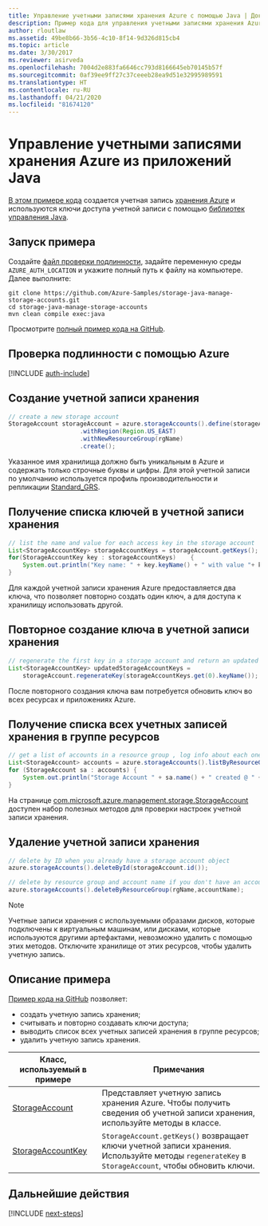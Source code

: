 ```yaml
---
title: Управление учетными записями хранения Azure с помощью Java | Документация Майкрософт
description: Пример кода для управления учетными записями хранения Azure с помощью пакета Azure SDK для Java
author: rloutlaw
ms.assetid: 49be8b66-3b56-4c10-8f14-9d326d815cb4
ms.topic: article
ms.date: 3/30/2017
ms.reviewer: asirveda
ms.openlocfilehash: 7004d2e883fa6646cc793d8166645eb70145b57f
ms.sourcegitcommit: 0af39ee9ff27c37ceeeb28ea9d51e32995989591
ms.translationtype: HT
ms.contentlocale: ru-RU
ms.lasthandoff: 04/21/2020
ms.locfileid: "81674120"
---
```

# <a name="manage-azure-storage-accounts-from-your-java-applications"></a>Управление учетными записями хранения Azure из приложений Java

[В этом примере кода](https://github.com/Azure-Samples/storage-java-manage-storage-accounts) создается учетная запись [хранения Azure](/azure/storage/storage-introduction) и используются ключи доступа учетной записи с помощью [библиотек управления Java](https://github.com/Azure/azure-sdk-for-java). 

## <a name="run-the-sample"></a>Запуск примера

Создайте [файл проверки подлинности](https://github.com/Azure/azure-sdk-for-java/blob/master/AUTH.md), задайте переменную среды `AZURE_AUTH_LOCATION` и укажите полный путь к файлу на компьютере. Далее выполните:

```
git clone https://github.com/Azure-Samples/storage-java-manage-storage-accounts.git
cd storage-java-manage-storage-accounts
mvn clean compile exec:java
```

Просмотрите [полный пример кода на GitHub](https://github.com/Azure-Samples/storage-java-manage-storage-accounts).

## <a name="authenticate-with-azure"></a>Проверка подлинности с помощью Azure

[!INCLUDE [auth-include](includes/java-auth-include.md)] 

## <a name="create-a-storage-account"></a>Создание учетной записи хранения

```java
// create a new storage account
StorageAccount storageAccount = azure.storageAccounts().define(storageAccountName)
                    .withRegion(Region.US_EAST)
                    .withNewResourceGroup(rgName)
                    .create();
```

Указанное имя хранилища должно быть уникальным в Azure и содержать только строчные буквы и цифры. Для этой учетной записи по умолчанию используется профиль производительности и репликации [Standard_GRS](/azure/storage/common/storage-redundancy-grs).

## <a name="list-keys-in-a-storage-account"></a>Получение списка ключей в учетной записи хранения
```java
// list the name and value for each access key in the storage account
List<StorageAccountKey> storageAccountKeys = storageAccount.getKeys();
for(StorageAccountKey key : storageAccountKeys)    {
    System.out.println("Key name: " + key.keyName() + " with value "+ key.value());
}
```

Для каждой учетной записи хранения Azure предоставляется два ключа, что позволяет повторно создать один ключ, а для доступа к хранилищу использовать другой.

## <a name="regenerate-a-key-in-a-storage-account"></a>Повторное создание ключа в учетной записи хранения

```java
// regenerate the first key in a storage account and return an updated list of keys 
List<StorageAccountKey> updatedStorageAccountKeys =
    storageAccount.regenerateKey(storageAccountKeys.get(0).keyName());
```

После повторного создания ключа вам потребуется обновить ключ во всех ресурсах и приложениях Azure.

## <a name="list-all-storage-accounts-in-a-resource-group"></a>Получение списка всех учетных записей хранения в группе ресурсов
```java
// get a list of accounts in a resource group , log info about each one
List<StorageAccount> accounts = azure.storageAccounts().listByResourceGroup(rgName);
for (StorageAccount sa : accounts) {
    System.out.println("Storage Account " + sa.name() + " created @ " + sa.creationTime());
}
```

На странице [com.microsoft.azure.management.storage.StorageAccount](/java/api/com.microsoft.azure.management.storage.storageaccount) доступен набор полезных методов для проверки настроек учетной записи хранения.

## <a name="delete-a-storage-account"></a>Удаление учетной записи хранения
```java
// delete by ID when you already have a storage account object
azure.storageAccounts().deleteById(storageAccount.id());

// delete by resource group and account name if you don't have an account object
azure.storageAccounts().deleteByResourceGroup(rgName,accountName);
```

> [!NOTE]
> Учетные записи хранения с используемыми образами дисков, которые подключены к виртуальным машинам, или дисками, которые используются другими артефактами, невозможно удалить с помощью этих методов. Отключите хранилище от этих ресурсов, чтобы удалить учетную запись.

## <a name="sample-explanation"></a>Описание примера

[Пример кода на GitHub](https://github.com/Azure-Samples/storage-java-manage-storage-accounts) позволяет:

- создать учетную запись хранения;
- считывать и повторно создавать ключи доступа;
- выводить список всех учетных записей хранения в группе ресурсов;
- удалить учетную запись хранения. 

| Класс, используемый в примере | Примечания
|-------|-------|
| [StorageAccount](/java/api/com.microsoft.azure.management.storage.storageaccount)  | Представляет учетную запись хранения Azure. Чтобы получить сведения об учетной записи хранения, используйте методы в классе.
| [StorageAccountKey](/java/api/com.microsoft.azure.management.storage.storageaccountkey) | `StorageAccount.getKeys()` возвращает ключи учетной записи хранения. Используйте методы `regenerateKey` в `StorageAccount`, чтобы обновить ключи.

## <a name="next-steps"></a>Дальнейшие действия

[!INCLUDE [next-steps](includes/java-next-steps.md)]